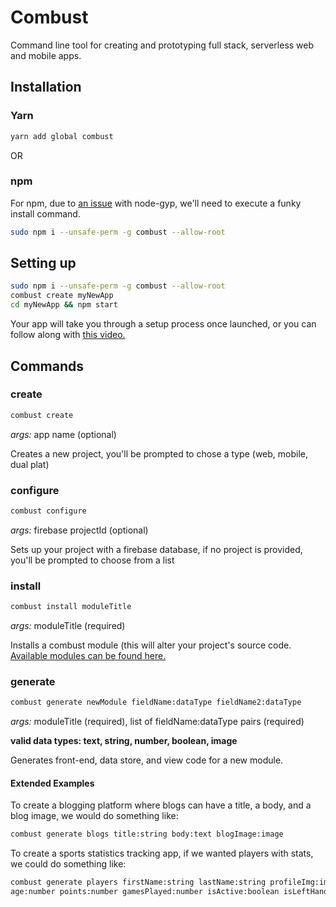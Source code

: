 # Combust

Command line tool for creating and prototyping full stack, serverless web and mobile apps.

## Installation

### Yarn
```sh
yarn add global combust
```

OR

### npm
For npm, due to [an issue](https://github.com/nodejs/node-gyp/issues/454) with node-gyp, we'll need to execute a funky install command.

```sh
sudo npm i --unsafe-perm -g combust --allow-root
```

## Setting up

```sh
sudo npm i --unsafe-perm -g combust --allow-root
combust create myNewApp
cd myNewApp && npm start
```


Your app will take you through a setup process once launched, or you can follow along with [this video.](https://youtu.be/NocD6ElmdF0?t=89)

## Commands

### create

```sh
combust create
```

<i>args:</i> app name (optional)

Creates a new project, you'll be prompted to chose a type (web, mobile, dual plat)

### configure

```sh
combust configure
```

<i>args:</i> firebase projectId (optional)

Sets up your project with a firebase database, if no project is provided, you'll be prompted to choose from a list

### install

```sh
combust install moduleTitle
```

<i>args:</i> moduleTitle (required)

Installs a combust module (this will alter your project's source code. [Available modules can be found here.](https://joeroddy.github.io/combust/modules.html)

### generate

```sh
combust generate newModule fieldName:dataType fieldName2:dataType
```

<i>args:</i> moduleTitle (required), list of fieldName:dataType pairs (required)

<b>valid data types: text, string, number, boolean, image</b>

Generates front-end, data store, and view code for a new module.

#### Extended Examples

To create a blogging platform where blogs can have a title, a body, and a blog image, we would do something like:

```sh
combust generate blogs title:string body:text blogImage:image
```

To create a sports statistics tracking app, if we wanted players with stats, we could do something like:

```sh
combust generate players firstName:string lastName:string profileImg:image bio:text
age:number points:number gamesPlayed:number isActive:boolean isLeftHanded:boolean
```
